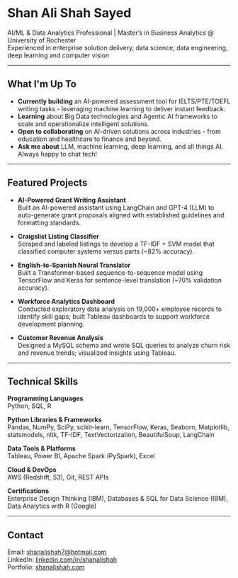 # Shan Ali Shah Sayed

AI/ML & Data Analytics Professional | Master’s in Business Analytics @ University of Rochester  
Experienced in enterprise solution delivery, data science, data engineering, deep learning and computer vision

---

## What I'm Up To

- **Currently building** an AI-powered assessment tool for IELTS/PTE/TOEFL writing tasks - leveraging machine learning to deliver instant feedback.
- **Learning** about Big Data technologies and Agentic AI frameworks to scale and operationalize intelligent solutions.
- **Open to collaborating** on AI-driven solutions across industries - from education and healthcare to finance and beyond.
- **Ask me about** LLM, machine learning, deep learning, and all things AI. Always happy to chat tech!

---

## Featured Projects

- **AI-Powered Grant Writing Assistant**  
  Built an AI-powered assistant using LangChain and GPT-4 (LLM) to auto-generate grant proposals aligned with established guidelines and formatting standards.

- **Craigslist Listing Classifier**  
  Scraped and labeled listings to develop a TF-IDF + SVM model that classified computer systems versus parts (~82% accuracy).

- **English-to-Spanish Neural Translator**  
  Built a Transformer-based sequence-to-sequence model using TensorFlow and Keras for sentence-level translation (~70% validation accuracy).

- **Workforce Analytics Dashboard**  
  Conducted exploratory data analysis on 19,000+ employee records to identify skill gaps; built Tableau dashboards to support workforce development planning.

- **Customer Revenue Analysis**  
  Designed a MySQL schema and wrote SQL queries to analyze churn risk and revenue trends; visualized insights using Tableau.

---

## Technical Skills

**Programming Languages**  
Python, SQL, R

**Python Libraries & Frameworks**  
Pandas, NumPy, SciPy, scikit-learn, TensorFlow, Keras, Seaborn, Matplotlib, statsmodels, nltk, TF-IDF, TextVectorization, BeautifulSoup, LangChain

**Data Tools & Platforms**  
Tableau, Power BI, Apache Spark (PySpark), Excel

**Cloud & DevOps**  
AWS (Redshift, S3), Git, REST APIs

**Certifications**  
Enterprise Design Thinking (IBM), Databases & SQL for Data Science (IBM), Data Analytics with R (Google)

---

## Contact

Email: shanalishah7@hotmail.com  
LinkedIn: [linkedin.com/in/shanalishah](https://www.linkedin.com/in/shanalishah)  
Portfolio: [shanalishah.com](www.shanalishah.com)  
